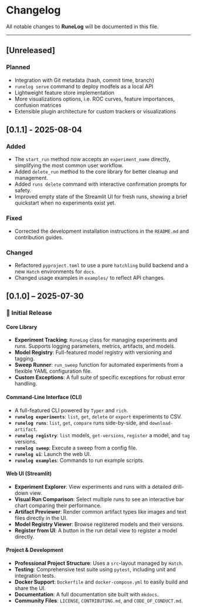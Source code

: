 # Changelog

All notable changes to **RuneLog** will be documented in this file.

---

## [Unreleased]

### Planned

- Integration with Git metadata (hash, commit time, branch)
- `runelog serve` command to deploy modfels as a local API
- Lightweight feature store implementation
- More visualizations options, i.e. ROC curves, feature importances, confusion matrices
- Extensible plugin architecture for custom trackers or visualizations

## [0.1.1] - 2025-08-04

### Added
- The `start_run` method now accepts an `experiment_name` directly, simplifying the most common user workflow.
- Added `delete_run` method to the core library for better cleanup and management.
- Added `runs delete` command with interactive confirmation prompts for safety.
- Improved empty state of the Streamlit UI for fresh runs, showing a brief quickstart when no experiments exist yet.

### Fixed
- Corrected the development installation instructions in the `README.md` and contribution guides.

### Changed
- Refactored `pyproject.toml` to use a pure `hatchling` build backend and a new `Hatch` environments for `docs`.
- Changed usage examples in `examples/` to reflect API changes.


## [0.1.0] – 2025-07-30
### 🎉 Initial Release
#### Core Library
- **Experiment Tracking**: `RuneLog` class for managing experiments and runs. Supports logging parameters, metrics, artifacts, and models.
- **Model Registry**: Full-featured model registry with versioning and tagging.
- **Sweep Runner**: `run_sweep` function for automated experiments from a flexible YAML configuration file.
- **Custom Exceptions**: A full suite of specific exceptions for robust error handling.

#### Command-Line Interface (CLI)
- A full-featured CLI powered by `Typer` and `rich`.
- **`runelog experiments`**: `list`, `get`, `delete` or `export` experiments to CSV.
- **`runelog runs`**: `list`, `get`, `compare` runs side-by-side, and `download-artifact`.
- **`runelog registry`**: `list` models, `get-versions`, `register` a model, and `tag` versions.
- **`runelog sweep`**: Execute a sweep from a config file.
- **`runelog ui`**: Launch the web UI.
- **`runelog examples`**: Commands to run example scripts.

#### Web UI (Streamlit)
- **Experiment Explorer**: View experiments and runs with a detailed drill-down view.
- **Visual Run Comparison**: Select multiple runs to see an interactive bar chart comparing their performance.
- **Artifact Previewer**: Render common artifact types like images and text files directly in the UI.
- **Model Registry Viewer**: Browse registered models and their versions.
- **Register from UI**: A button in the run detail view to register a model directly.

#### Project & Development
- **Professional Project Structure**: Uses a `src`-layout managed by `Hatch`.
- **Testing**: Comprehensive test suite using `pytest`, including unit and integration tests.
- **Docker Support**: `Dockerfile` and `docker-compose.yml` to easily build and share the UI.
- **Documentation**: A full documentation site built with `mkdocs`.
- **Community Files**: `LICENSE`, `CONTRIBUTING.md`, and `CODE_OF_CONDUCT.md`.
